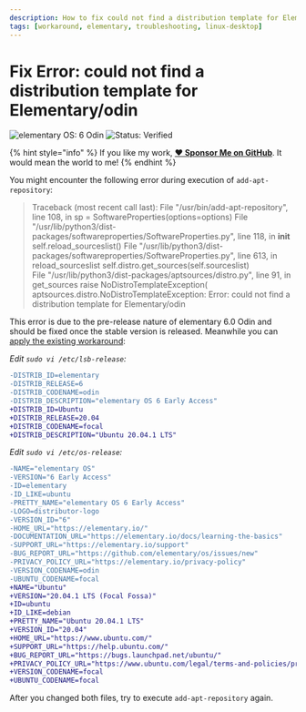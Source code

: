 ```yaml
---
description: How to fix could not find a distribution template for Elementary/odin when executing add-apt-repository.
tags: [workaround, elementary, troubleshooting, linux-desktop]
---
```


# Fix Error: could not find a distribution template for Elementary/odin

![elementary OS: 6 Odin](https://img.shields.io/badge/elementary%C2%A0OS-6%20Odin-007aff)
![Status: Verified](https://img.shields.io/badge/status-verified-green.svg)

{% hint style="info" %}
If you like my work, [**❤️ Sponsor Me on GitHub**](https://github.com/sponsors/marbetschar). It would mean the world to me!
{% endhint %}

You might encounter the following error during execution of `add-apt-repository`:

> Traceback \(most recent call last\): File "/usr/bin/add-apt-repository", line 108, in sp = SoftwareProperties\(options=options\) File "/usr/lib/python3/dist-packages/softwareproperties/SoftwareProperties.py", line 118, in **init** self.reload\_sourceslist\(\) File "/usr/lib/python3/dist-packages/softwareproperties/SoftwareProperties.py", line 613, in reload\_sourceslist self.distro.get\_sources\(self.sourceslist\)  
> File "/usr/lib/python3/dist-packages/aptsources/distro.py", line 91, in get\_sources raise NoDistroTemplateException\( aptsources.distro.NoDistroTemplateException: Error: could not find a distribution template for Elementary/odin

This error is due to the pre-release nature of elementary 6.0 Odin and should be fixed once the stable version is released. Meanwhile you can [apply the existing workaround](https://github.com/elementary/os-patches/issues/136#issuecomment-698652540):

_Edit `sudo vi /etc/lsb-release`:_

```diff
-DISTRIB_ID=elementary
-DISTRIB_RELEASE=6
-DISTRIB_CODENAME=odin
-DISTRIB_DESCRIPTION="elementary OS 6 Early Access"
+DISTRIB_ID=Ubuntu
+DISTRIB_RELEASE=20.04
+DISTRIB_CODENAME=focal
+DISTRIB_DESCRIPTION="Ubuntu 20.04.1 LTS"
```

_Edit `sudo vi /etc/os-release`:_

```diff
-NAME="elementary OS"
-VERSION="6 Early Access"
-ID=elementary
-ID_LIKE=ubuntu
-PRETTY_NAME="elementary OS 6 Early Access"
-LOGO=distributor-logo
-VERSION_ID="6"
-HOME_URL="https://elementary.io/"
-DOCUMENTATION_URL="https://elementary.io/docs/learning-the-basics"
-SUPPORT_URL="https://elementary.io/support"
-BUG_REPORT_URL="https://github.com/elementary/os/issues/new"
-PRIVACY_POLICY_URL="https://elementary.io/privacy-policy"
-VERSION_CODENAME=odin
-UBUNTU_CODENAME=focal
+NAME="Ubuntu"
+VERSION="20.04.1 LTS (Focal Fossa)"
+ID=ubuntu
+ID_LIKE=debian
+PRETTY_NAME="Ubuntu 20.04.1 LTS"
+VERSION_ID="20.04"
+HOME_URL="https://www.ubuntu.com/"
+SUPPORT_URL="https://help.ubuntu.com/"
+BUG_REPORT_URL="https://bugs.launchpad.net/ubuntu/"
+PRIVACY_POLICY_URL="https://www.ubuntu.com/legal/terms-and-policies/privacy-policy"
+VERSION_CODENAME=focal
+UBUNTU_CODENAME=focal
```

After you changed both files, try to execute `add-apt-repository` again.